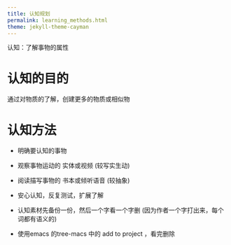 ```yaml
---
title: 认知规划
permalink: learning_methods.html
theme: jekyll-theme-cayman
---
```


认知：了解事物的属性

# 认知的目的

通过对物质的了解，创建更多的物质或相似物

# 认知方法

- 明确要认知的事物
- 观察事物运动的 实体或视频 (较写实生动)
- 阅读描写事物的 书本或倾听语音 (较抽象)
- 安心认知，反复测试，扩展了解

- 认知素材先备份一份，然后一个字看一个字删 (因为作者一个字打出来，每个词都有语义的)
- 使用emacs 的tree-macs 中的 add to project ，看完删除
